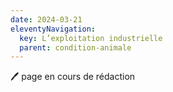 ```yaml
---
date: 2024-03-21
eleventyNavigation:
  key: L’exploitation industrielle
  parent: condition-animale
---
```


🖊️ page en cours de rédaction

<!--
- Concentration des groupes
- Chiffres d’affaires

Liens vers les subventions
 -->

